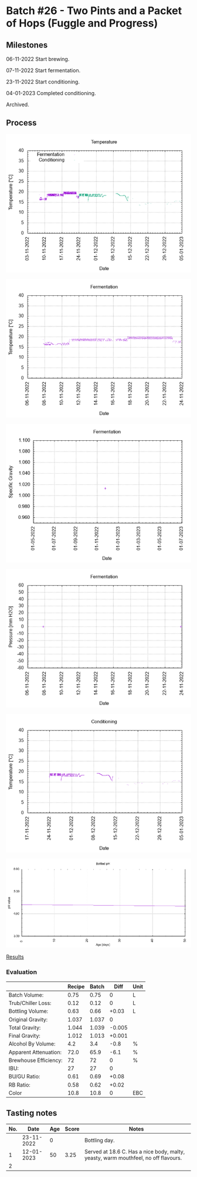 # Batch #26 - Two Pints and a Packet of Hops (Fuggle and Progress)

## Milestones

06-11-2022 Start brewing.

07-11-2022 Start fermentation.

23-11-2022 Start conditioning.

04-01-2023 Completed conditioning.

Archived.

## Process

![temperature](temperature.png)

![fermentation](fermentation.png)

![specific gravity](gravity.png)

![pressure](pressure.png)

![conditioning](conditioning.png)

![bottled_ph](bottled_ph.png)

[Results](./Batch_26_Two_Pints_and_a_Packet_of_Hops_Fuggle_and_Progress_results.pdf)

### Evaluation

|                         | Recipe | Batch | Diff   | Unit |
|-------------------------|--------|-------|--------|------|
| Batch Volume:           | 0.75   | 0.75  | 0      | L    |
| Trub/Chiller Loss:      | 0.12   | 0.12  | 0      | L    |
| Bottling Volume:        | 0.63   | 0.66  | +0.03  | L    |
| Original Gravity:       | 1.037  | 1.037 | 0      |      |
| Total Gravity:          | 1.044  | 1.039 | -0.005 |      |
| Final Gravity:          | 1.012  | 1.013 | +0.001 |      |
| Alcohol By Volume:      | 4.2    | 3.4   | -0.8   | %    |
| Apparent Attenuation:   | 72.0   | 65.9  | -6.1   | %    |
| Brewhouse Efficiency:   | 72     | 72    | 0      | %    |
| IBU:                    | 27     | 27    | 0      |      |
| BU/GU Ratio:            | 0.61   | 0.69  | +0.08  |      |
| RB Ratio:               | 0.58   | 0.62  | +0.02  |      |
| Color                   | 10.8   | 10.8  | 0      | EBC  |

## Tasting notes

| No. | Date       | Age | Score | Notes |
|-----|------------|-----|-------|-------|
|     | 23-11-2022 |   0 |       | Bottling day. |
|   1 | 12-01-2023 |  50 | 3.25  | Served at 18.6 C. Has a nice body, malty, yeasty, warm mouthfeel, no off flavours. |
|   2 |            |     |       |  |
